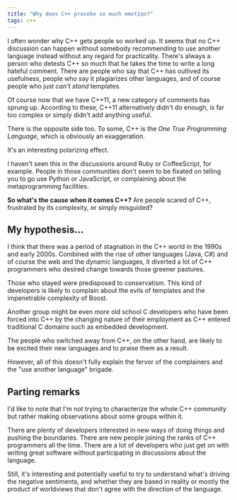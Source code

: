 ```yaml
---
title: "Why does C++ provoke so much emotion?"
tags: c++
---
```


I often wonder why C++ gets people so worked up. It seems that no C++ discussion can happen without somebody recommending to use another language instead without any regard for practicality. There's always a person who detests C++ so much that he takes the time to write a long hateful comment. There are people who say that C++ has outlived its usefulness, people who say it plagiarizes other languages, and of course people who just _can't stand_ templates.

Of course now that we have C++11, a new category of comments has sprung up. According to these, C++11 alternatively didn't do enough, is far too complex or simply didn't add anything useful.

There is the opposite side too. To some, C++ is the _One True Programming Language_, which is obviously an exaggeration.

It's an interesting polarizing effect.

I haven't seen this in the discussions around Ruby or CoffeeScript, for example. People in those communities don't seem to be fixated on telling you to go use Python or JavaScript, or complaining about the metaprogramming facilities.

**So what's the cause when it comes C++?** Are people scared of C++, frustrated by its complexity, or simply misguided?

## My hypothesis...

I think that there was a period of stagnation in the C++ world in the 1990s and early 2000s. Combined with the rise of other languages (Java, C#) and of course the web and the dynamic languages, it diverted a lot of C++ programmers who desired change towards those greener pastures.

Those who stayed were predisposed to conservatism. This kind of developers is likely to complain about the evils of templates and the impenetrable complexity of Boost.

Another group might be even _more_ old school C developers who have been forced into C++ by the changing nature of their employment as C++ entered traditional C domains such as embedded development.

The people who switched away from C++, on the other hand, are likely to be excited their new languages and to praise them as a result.

However, all of this doesn't fully explain the fervor of the complainers and the "use another language" brigade.

## Parting remarks

I'd like to note that I'm not trying to characterize the whole C++ community but rather making observations about some groups within it. 

There are plenty of developers interested in new ways of doing things and pushing the boundaries. There are new people joining the ranks of C++ programmers all the time. There are a lot of developers who just get on with writing great software without participating in discussions about the language. 

Still, it's interesting and potentially useful to try to understand what's driving the negative sentiments, and whether they are based in reality or mostly the product of worldviews that don't agree with the direction of the language. 